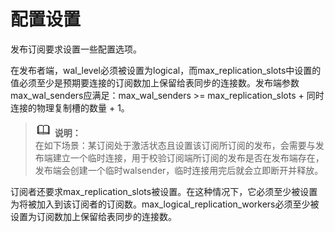 # 配置设置<a name="ZH-CN_TOPIC_0289900926"></a>

发布订阅要求设置一些配置选项。

在发布者端，wal_level必须被设置为logical，而max_replication_slots中设置的值必须至少是预期要连接的订阅数加上保留给表同步的连接数。发布端参数max_wal_senders应满足：max_wal_senders >= max_replication_slots + 同时连接的物理复制槽的数量 + 1。

>![](public_sys-resources/icon-note.gif) **说明：**  
>在如下场景：某订阅处于激活状态且设置该订阅所订阅的发布，会需要与发布端建立一个临时连接，用于校验订阅端所订阅的发布是否在发布端存在，发布端会创建一个临时walsender，临时连接用完后就会立即断开并释放。


订阅者还要求max_replication_slots被设置。在这种情况下，它必须至少被设置为将被加入到该订阅者的订阅数。max_logical_replication_workers必须至少被设置为订阅数加上保留给表同步的连接数。